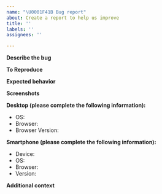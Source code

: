 ```yaml
---
name: "\U0001F41B Bug report"
about: Create a report to help us improve
title: ''
labels: ''
assignees: ''

---
```


<!--
Hello Gitcoiner!

Please use the template below for bugs found within Gitcoin.
If it is general support you need, reach out to us at
gitcoin.co/slack

Provide a general summary of the issue in the title above and use relevant fields below to define the problem.

-->

**Describe the bug**
<!-- A clear and concise description of what the bug is. -->

**To Reproduce**
<!-- Steps to reproduce the behavior. -->

**Expected behavior**
<!-- A clear and concise description of what you expected to happen. -->

**Screenshots**
<!-- If applicable, add screenshots to help explain your problem.) -->

**Desktop (please complete the following information):**

- OS:
- Browser:
- Browser Version:

**Smartphone (please complete the following information):**

- Device: 
- OS: 
- Browser:
- Version:

**Additional context**
